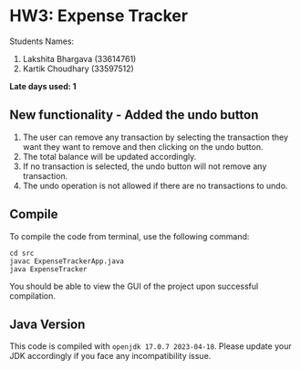 # HW3: Expense Tracker

Students Names:
1. Lakshita Bhargava (33614761)
2. Kartik Choudhary (33597512)

**Late days used: 1**


## New functionality - Added the undo button

1. The user can remove any transaction by selecting the transaction they want
   they want to remove and then clicking on the undo button.
2. The total balance will be updated accordingly.
3. If no transaction is selected, the undo button will not remove any transaction.
4. The undo operation is not allowed if there are no transactions to undo.

## Compile

To compile the code from terminal, use the following command:
```
cd src
javac ExpenseTrackerApp.java
java ExpenseTracker
```

You should be able to view the GUI of the project upon successful compilation. 

## Java Version
This code is compiled with ```openjdk 17.0.7 2023-04-18```. Please update your JDK accordingly if you face any incompatibility issue.